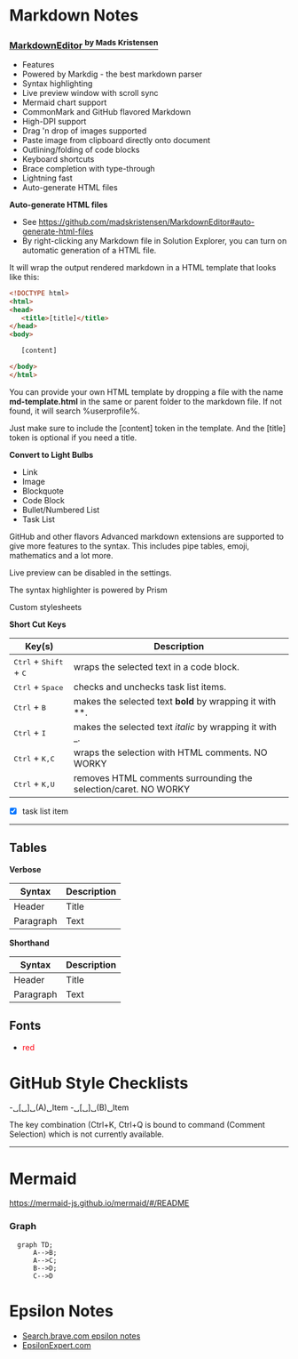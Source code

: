 ﻿# Markdown Notes


### [MarkdownEditor <sup> by Mads Kristensen</sup>](https://github.com/madskristensen/MarkdownEditor)
- Features
- Powered by Markdig - the best markdown parser
- Syntax highlighting
- Live preview window with scroll sync
- Mermaid chart support
- CommonMark and GitHub flavored Markdown
- High-DPI support
- Drag 'n drop of images supported
- Paste image from clipboard directly onto document
- Outlining/folding of code blocks
- Keyboard shortcuts
- Brace completion with type-through
- Lightning fast
- Auto-generate HTML files

**Auto-generate HTML files**
- See https://github.com/madskristensen/MarkdownEditor#auto-generate-html-files
- By right-clicking any Markdown file in Solution Explorer, you can turn on automatic generation of a HTML file.

It will wrap the output rendered markdown in a HTML template that looks like this:

 ```html
<!DOCTYPE html>
<html>
<head>
    <title>[title]</title>
</head>
<body>

    [content]

</body>
</html>
```

You can provide your own HTML template by dropping a file with the name **md-template.html** in the same or parent folder to the markdown file. If not found, it will search %userprofile%.

Just make sure to include the [content] token in the template. And the [title] token is optional if you need a title.




**Convert to Light Bulbs**
- Link
- Image
- Blockquote
- Code Block
- Bullet/Numbered List
- Task List

GitHub and other flavors
Advanced markdown extensions are supported to give more features to the syntax. 
This includes pipe tables, emoji, mathematics and a lot more.

Live preview can be disabled in the settings.

The syntax highlighter is powered by Prism

Custom stylesheets


**Short Cut Keys**

 Key(s)      | Description 
 ----------- | ----------- 
 <kbd>Ctrl</kbd> + <kbd>Shift</kbd> + <kbd>C</kbd> | wraps the selected text in a code block.       
 <kbd>Ctrl</kbd> + <kbd>Space</kbd> | checks and unchecks task list items.
 <kbd>Ctrl</kbd> + <kbd>B</kbd> | makes the selected text **bold** by wrapping it with **.
 <kbd>Ctrl</kbd> + <kbd>I</kbd> | makes the selected text *italic* by wrapping it with _.
 <kbd>Ctrl</kbd> + <kbd>K,C</kbd> | wraps the selection with HTML comments. NO WORKY
 <kbd>Ctrl</kbd> + <kbd>K,U</kbd> | removes HTML comments surrounding the selection/caret. NO WORKY


- [x] task list item

---

## Tables

**Verbose**

| Syntax      | Description |
| ----------- | ----------- |
| Header      | Title       |
| Paragraph   | Text        |

**Shorthand**

 Syntax      | Description 
 ----------- | ----------- 
 Header      | Title       
 Paragraph   | Text        


 ## Fonts
- <font color="#FF0010">red</font>


# GitHub Style Checklists

-␣[␣]␣(A)␣Item
-␣[␣]␣(B)␣Item


The key combination (Ctrl+K, Ctrl+Q is bound to command (Comment Selection) which is not currently available.

---
# Mermaid

https://mermaid-js.github.io/mermaid/#/README

### Graph
```mermaid
  graph TD;
      A-->B;
      A-->C;
      B-->D;
      C-->D
```

# Epsilon Notes
- [Search.brave.com epsilon notes](http://example.com)
- [EpsilonExpert.com](http://epsilonexpert.com/e/news/version_2_27.php)